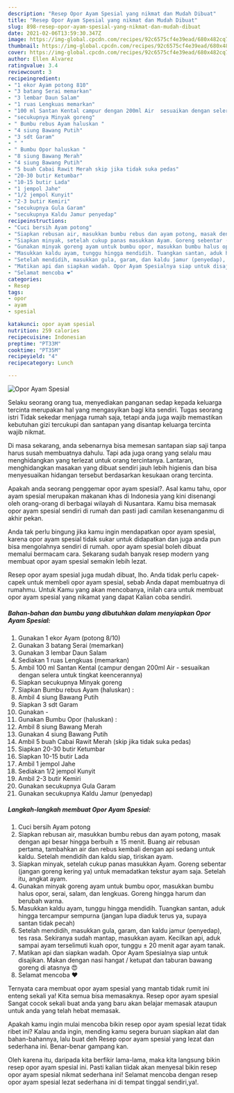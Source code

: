 ```yaml
---
description: "Resep Opor Ayam Spesial yang nikmat dan Mudah Dibuat"
title: "Resep Opor Ayam Spesial yang nikmat dan Mudah Dibuat"
slug: 898-resep-opor-ayam-spesial-yang-nikmat-dan-mudah-dibuat
date: 2021-02-06T13:59:30.347Z
image: https://img-global.cpcdn.com/recipes/92c6575cf4e39ead/680x482cq70/opor-ayam-spesial-foto-resep-utama.jpg
thumbnail: https://img-global.cpcdn.com/recipes/92c6575cf4e39ead/680x482cq70/opor-ayam-spesial-foto-resep-utama.jpg
cover: https://img-global.cpcdn.com/recipes/92c6575cf4e39ead/680x482cq70/opor-ayam-spesial-foto-resep-utama.jpg
author: Ellen Alvarez
ratingvalue: 3.4
reviewcount: 3
recipeingredient:
- "1 ekor Ayam potong 810"
- "3 batang Serai memarkan"
- "3 lembar Daun Salam"
- "1 ruas Lengkuas memarkan"
- "100 ml Santan Kental campur dengan 200ml Air  sesuaikan dengan selera untuk tingkat keencerannya"
- "secukupnya Minyak goreng"
- " Bumbu rebus Ayam haluskan "
- "4 siung Bawang Putih"
- "3 sdt Garam"
- " "
- " Bumbu Opor haluskan "
- "8 siung Bawang Merah"
- "4 siung Bawang Putih"
- "5 buah Cabai Rawit Merah skip jika tidak suka pedas"
- "20-30 butir Ketumbar"
- "10-15 butir Lada"
- "1 jempol Jahe"
- "1/2 jempol Kunyit"
- "2-3 butir Kemiri"
- "secukupnya Gula Garam"
- "secukupnya Kaldu Jamur penyedap"
recipeinstructions:
- "Cuci bersih Ayam potong"
- "Siapkan rebusan air, masukkan bumbu rebus dan ayam potong, masak dengan api besar hingga berbuih ± 15 menit. Buang air rebusan pertama, tambahkan air dan rebus kembali dengan api sedang untuk kaldu. Setelah mendidih dan kaldu siap, tiriskan ayam."
- "Siapkan minyak, setelah cukup panas masukkan Ayam. Goreng sebentar (jangan goreng kering ya) untuk memadatkan tekstur ayam saja. Setelah itu, angkat ayam."
- "Gunakan minyak goreng ayam untuk bumbu opor, masukkan bumbu halus opor, serai, salam, dan lengkuas. Goreng hingga harum dan berubah warna."
- "Masukkan kaldu ayam, tunggu hingga mendidih. Tuangkan santan, aduk hingga tercampur sempurna (jangan lupa diaduk terus ya, supaya santan tidak pecah)"
- "Setelah mendidih, masukkan gula, garam, dan kaldu jamur (penyedap), tes rasa. Sekiranya sudah mantap, masukkan ayam. Kecilkan api, aduk sampai ayam terselimuti kuah opor, tunggu ± 20 menit agar ayam tanak."
- "Matikan api dan siapkan wadah. Opor Ayam Spesialnya siap untuk disajikan. Makan dengan nasi hangat / ketupat dan taburan bawang goreng di atasnya 😍"
- "Selamat mencoba ❤"
categories:
- Resep
tags:
- opor
- ayam
- spesial

katakunci: opor ayam spesial 
nutrition: 259 calories
recipecuisine: Indonesian
preptime: "PT33M"
cooktime: "PT35M"
recipeyield: "4"
recipecategory: Lunch

---
```



![Opor Ayam Spesial](https://img-global.cpcdn.com/recipes/92c6575cf4e39ead/680x482cq70/opor-ayam-spesial-foto-resep-utama.jpg)

Selaku seorang orang tua, menyediakan panganan sedap kepada keluarga tercinta merupakan hal yang mengasyikan bagi kita sendiri. Tugas seorang istri Tidak sekedar menjaga rumah saja, tetapi anda juga wajib memastikan kebutuhan gizi tercukupi dan santapan yang disantap keluarga tercinta wajib nikmat.

Di masa  sekarang, anda sebenarnya bisa memesan santapan siap saji tanpa harus susah membuatnya dahulu. Tapi ada juga orang yang selalu mau menghidangkan yang terlezat untuk orang tercintanya. Lantaran, menghidangkan masakan yang dibuat sendiri jauh lebih higienis dan bisa menyesuaikan hidangan tersebut berdasarkan kesukaan orang tercinta. 



Apakah anda seorang penggemar opor ayam spesial?. Asal kamu tahu, opor ayam spesial merupakan makanan khas di Indonesia yang kini disenangi oleh orang-orang di berbagai wilayah di Nusantara. Kamu bisa memasak opor ayam spesial sendiri di rumah dan pasti jadi camilan kesenanganmu di akhir pekan.

Anda tak perlu bingung jika kamu ingin mendapatkan opor ayam spesial, karena opor ayam spesial tidak sukar untuk didapatkan dan juga anda pun bisa mengolahnya sendiri di rumah. opor ayam spesial boleh dibuat memalui bermacam cara. Sekarang sudah banyak resep modern yang membuat opor ayam spesial semakin lebih lezat.

Resep opor ayam spesial juga mudah dibuat, lho. Anda tidak perlu capek-capek untuk membeli opor ayam spesial, sebab Anda dapat membuatnya di rumahmu. Untuk Kamu yang akan mencobanya, inilah cara untuk membuat opor ayam spesial yang nikamat yang dapat Kalian coba sendiri.

<!--inarticleads1-->

##### Bahan-bahan dan bumbu yang dibutuhkan dalam menyiapkan Opor Ayam Spesial:

1. Gunakan 1 ekor Ayam (potong 8/10)
1. Gunakan 3 batang Serai (memarkan)
1. Gunakan 3 lembar Daun Salam
1. Sediakan 1 ruas Lengkuas (memarkan)
1. Ambil 100 ml Santan Kental (campur dengan 200ml Air - sesuaikan dengan selera untuk tingkat keencerannya)
1. Siapkan secukupnya Minyak goreng
1. Siapkan  Bumbu rebus Ayam (haluskan) :
1. Ambil 4 siung Bawang Putih
1. Siapkan 3 sdt Garam
1. Gunakan  -
1. Gunakan  Bumbu Opor (haluskan) :
1. Ambil 8 siung Bawang Merah
1. Gunakan 4 siung Bawang Putih
1. Ambil 5 buah Cabai Rawit Merah (skip jika tidak suka pedas)
1. Siapkan 20-30 butir Ketumbar
1. Siapkan 10-15 butir Lada
1. Ambil 1 jempol Jahe
1. Sediakan 1/2 jempol Kunyit
1. Ambil 2-3 butir Kemiri
1. Gunakan secukupnya Gula Garam
1. Gunakan secukupnya Kaldu Jamur (penyedap)




<!--inarticleads2-->

##### Langkah-langkah membuat Opor Ayam Spesial:

1. Cuci bersih Ayam potong
1. Siapkan rebusan air, masukkan bumbu rebus dan ayam potong, masak dengan api besar hingga berbuih ± 15 menit. Buang air rebusan pertama, tambahkan air dan rebus kembali dengan api sedang untuk kaldu. Setelah mendidih dan kaldu siap, tiriskan ayam.
1. Siapkan minyak, setelah cukup panas masukkan Ayam. Goreng sebentar (jangan goreng kering ya) untuk memadatkan tekstur ayam saja. Setelah itu, angkat ayam.
1. Gunakan minyak goreng ayam untuk bumbu opor, masukkan bumbu halus opor, serai, salam, dan lengkuas. Goreng hingga harum dan berubah warna.
1. Masukkan kaldu ayam, tunggu hingga mendidih. Tuangkan santan, aduk hingga tercampur sempurna (jangan lupa diaduk terus ya, supaya santan tidak pecah)
1. Setelah mendidih, masukkan gula, garam, dan kaldu jamur (penyedap), tes rasa. Sekiranya sudah mantap, masukkan ayam. Kecilkan api, aduk sampai ayam terselimuti kuah opor, tunggu ± 20 menit agar ayam tanak.
1. Matikan api dan siapkan wadah. Opor Ayam Spesialnya siap untuk disajikan. Makan dengan nasi hangat / ketupat dan taburan bawang goreng di atasnya 😍
1. Selamat mencoba ❤




Ternyata cara membuat opor ayam spesial yang mantab tidak rumit ini enteng sekali ya! Kita semua bisa memasaknya. Resep opor ayam spesial Sangat cocok sekali buat anda yang baru akan belajar memasak ataupun untuk anda yang telah hebat memasak.

Apakah kamu ingin mulai mencoba bikin resep opor ayam spesial lezat tidak ribet ini? Kalau anda ingin, mending kamu segera buruan siapkan alat dan bahan-bahannya, lalu buat deh Resep opor ayam spesial yang lezat dan sederhana ini. Benar-benar gampang kan. 

Oleh karena itu, daripada kita berfikir lama-lama, maka kita langsung bikin resep opor ayam spesial ini. Pasti kalian tiidak akan menyesal bikin resep opor ayam spesial nikmat sederhana ini! Selamat mencoba dengan resep opor ayam spesial lezat sederhana ini di tempat tinggal sendiri,ya!.

